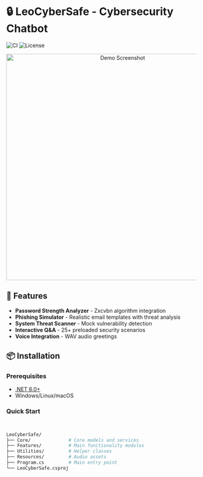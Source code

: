 # 🔒 LeoCyberSafe - Cybersecurity Chatbot 
![CI](https://github.com/VanNiekerkJoe/LeoCyberSafe/actions/workflows/dotnet.yml/badge.svg)
![License](https://img.shields.io/badge/license-MIT-blue.svg)

<div align="center">
  <img src="https://github.com/VanNiekerkJoe/LeoCyberSafe/blob/main/Assets/screenshot.png?raw=true" width="600" alt="Demo Screenshot">
</div>

## 🚀 Features
- **Password Strength Analyzer** - Zxcvbn algorithm integration
- **Phishing Simulator** - Realistic email templates with threat analysis
- **System Threat Scanner** - Mock vulnerability detection
- **Interactive Q&A** - 25+ preloaded security scenarios
- **Voice Integration** - WAV audio greetings

## 📦 Installation
### Prerequisites
- [.NET 6.0+](https://dotnet.microsoft.com/download)
- Windows/Linux/macOS

### Quick Start
```bash


LeoCyberSafe/
├── Core/              # Core models and services
├── Features/          # Main functionality modules
├── Utilities/         # Helper classes
├── Resources/         # Audio assets
├── Program.cs         # Main entry point
└── LeoCyberSafe.csproj
